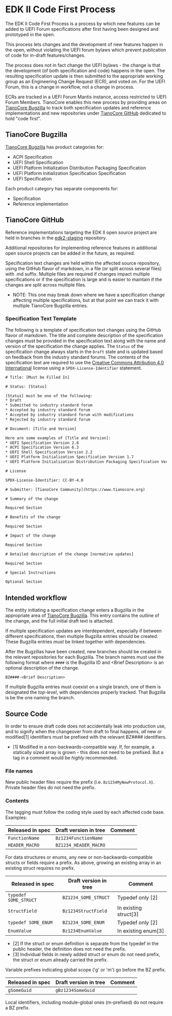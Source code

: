 # EDK II Code First Process

The EDK II Code First Process is a process by which new features can be added
to UEFI Forum specifications after first having been designed and prototyped
in the open.

This process lets changes and the development of new features happen in the
open, without violating the UEFI forum bylaws which prevent publication of
code for in-draft features/changes.

The process does not in fact change the UEFI bylaws - the change is that the
development (of both specification and code) happens in the open. The resulting
specification update is then submitted to the appropriate working group as an
Engineering Change Request (ECR), and voted on. For the UEFI Forum, this is a
change in workflow, not a change in process.

ECRs are tracked in a UEFI Forum Mantis instance, access restricted to UEFI
Forum Members. TianoCore enables this new process by providing areas on
[TianoCore Bugzilla](https://bugzilla.tianocore.org) to track both specification
updates and reference implementations and new repositories under
[TianoCore GitHub](https://github.com/tianocore) dedicated to hold "code first".

## TianoCore Bugzilla

[TianoCore Bugzilla](bugzilla.tianocore.org) has product categories for:

- ACPI Specification
- UEFI Shell Specification
- UEFI Platform Initialization Distribution Packaging Specification
- UEFI Platform Initialization Specification Specification
- UEFI Specification

Each product category has separate components for:

- Specification
- Reference implementation

## TianoCore GitHub

Reference implementations targeting the EDK II open source project are held
in branches in the [edk2-staging](https://github.com/tianocore/edk2-staging)
repository.

Additional repositories for implementing reference features in additional open
source projects can be added in the future, as required.

Specification text changes are held within the affected source repository,
using the GitHub flavor of markdown, in a file (or split across several files)
with .md suffix.  Multiple files are required if changes impact multiple
specifications or if the specification is large and is easier to maintain
if the changes are split across multiple files.

- NOTE: This one may break down where we have a specification change affecting
  multiple specifications, but at that point we can track it with multiple
  TianoCore Bugzilla entries.

### Specification Text Template

The following is a template of specification text changes using the GitHub
flavor of markdown.  The title and complete description of the specification
changes must be provided in the specification text along with the name and
version of the specification the change applies.  The `Status` of the
specification change always starts in the `Draft` state and is updated based
on feedback from the industry standard forums.  The contents of the specification
text are required to use the
[Creative Commons Attribution 4.0 International](https://spdx.org/licenses/CC-BY-4.0.html)
license using a `SPDX-License-Identifier` statement.

```txt
# Title: [Must be Filled In]

# Status: [Status]

[Status] must be one of the following:
* Draft
* Submitted to industry standard forum
* Accepted by industry standard forum
* Accepted by industry standard forum with modifications
* Rejected by industry standard forum

# Document: [Title and Version]

Here are some examples of [Title and Version]:
* UEFI Specification Version 2.8
* ACPI Specification Version 6.3
* UEFI Shell Specification Version 2.2
* UEFI Platform Initialization Specification Version 1.7
* UEFI Platform Initialization Distribution Packaging Specification Version 1.1

# License

SPDX-License-Identifier: CC-BY-4.0

# Submitter: [TianoCore Community](https://www.tianocore.org)

# Summary of the change

Required Section

# Benefits of the change

Required Section

# Impact of the change

Required Section

# Detailed description of the change [normative updates]

Required Section

# Special Instructions

Optional Section
```

## Intended workflow

The entity initiating a specification change enters a Bugzilla in the appropriate
area of [TianoCore Bugzilla](bugzilla.tianocore.org). This entry contains the
outline of the change, and the full initial draft text is attached.

If multiple specification updates are interdependent, especially if between
different specifications, then multiple Bugzilla entries should be created.
These Bugzilla entries *must* be linked together with dependencies.

After the Bugzillas have been created, new branches should be created in the
relevant repositories for each Bugzilla.  The branch names must use the following
format where `####` is the Bugzilla ID and \<Brief Description\> is an optional
description of the change.

`BZ####-<Brief Description>`

If multiple Bugzilla entries must coexist on a single branch, one of them is
designated the *top-level*, with dependencies properly tracked. That Bugzilla
is be the one naming the branch.

## Source Code

In order to ensure draft code does not accidentally leak into production use,
and to signify when the changeover from draft to final happens, *all* new or
modified[1] identifiers must be prefixed with the relevant BZ#### identifiers.

- [1] Modified in a non-backwards-compatible way. If, for example, a statically
      sized array is grown - this does not need to be prefixed. But a tag in a
      comment would be *highly* recommended.

### File names

New public header files require the prefix (i.e. `Bz1234MyNewProtocol.h`).
Private header files do not need the prefix.

### Contents

The tagging must follow the coding style used by each affected code base.
Examples:

| Released in spec | Draft version in tree | Comment |
| ---              | ---                   | ---     |
| `FunctionName`   | `Bz1234FunctionName`  |         |
| `HEADER_MACRO`   | `BZ1234_HEADER_MACRO` |         |

For data structures or enums, any new or non-backwards-compatible structs or
fields require a prefix. As above, growing an existing array in an existing
struct requires no prefix.

| Released in spec      | Draft version in tree | Comment               |
| ---                   | ---                   | ---                   |
| `typedef SOME_STRUCT` | `BZ1234_SOME_STRUCT`  | Typedef only [2]      |
| `StructField`         | `Bz1234StructField`   | In existing struct[3] |
| `typedef SOME_ENUM`   | `BZ1234_SOME_ENUM`    | Typedef only [2]      |
| `EnumValue`           | `Bz1234EnumValue`     | In existing enum[3]   |

- [2] If the struct or enum definition is separate from the typedef in the public
      header, the definition does not need the prefix.
- [3] Individual fields in newly added struct or enum do not need prefix, the
      struct or enum already carried the prefix.

Variable prefixes indicating global scope ('g' or 'm') go before the BZ prefix.

| Released in spec | Draft version in tree | Comment |
| ---              | ---                   | ---     |
| `gSomeGuid`      | `gBz1234SomeGuid`     |         |

Local identifiers, including module-global ones (m-prefixed) do not require a
BZ prefix.
